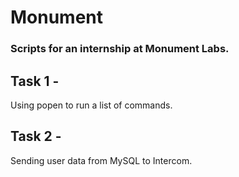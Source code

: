 # Monument
### Scripts for an internship at Monument Labs.



## Task 1 -

Using popen to run a list of commands.


## Task 2 -

Sending user data from MySQL to Intercom.

